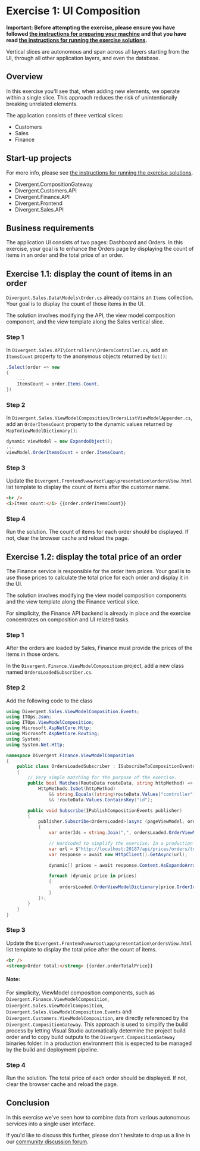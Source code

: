 # Exercise 1: UI Composition

**Important: Before attempting the exercise, please ensure you have followed [the instructions for preparing your machine](/README.md#preparing-your-machine-for-the-workshop) and that you have read [the instructions for running the exercise solutions](/README.md#running-the-exercise-solutions).**

Vertical slices are autonomous and span across all layers starting from the UI, through all other application layers, and even the database.

## Overview

In this exercise you'll see that, when adding new elements, we operate within a single slice. This approach reduces the risk of unintentionally breaking unrelated elements.

The application consists of three vertical slices:
- Customers
- Sales
- Finance

## Start-up projects

For more info, please see [the instructions for running the exercise solutions](/README.md#running-the-exercise-solutions).

* Divergent.CompositionGateway
* Divergent.Customers.API
* Divergent.Finance.API
* Divergent.Frontend
* Divergent.Sales.API

## Business requirements

The application UI consists of two pages: Dashboard and Orders. In this exercise, your goal is to enhance the Orders page by displaying the count of items in an order and the total price of an order.

## Exercise 1.1: display the count of items in an order

`Divergent.Sales.Data\Models\Order.cs` already contains an `Items` collection. Your goal is to display the count of those items in the UI.

The solution involves modifying the API, the view model composition component, and the view template along the Sales vertical slice.

### Step 1 

In `Divergent.Sales.API\Controllers\OrdersController.cs`, add an `ItemsCount` property to the anonymous objects returned by `Get()`:

```c#
.Select(order => new
{
    ...
    ItemsCount = order.Items.Count,
})
```

### Step 2

In `Divergent.Sales.ViewModelComposition/OrdersListViewModelAppender.cs`, add an `OrderItemsCount` property to the dynamic values returned by `MapToViewModelDictionary()`:

```csharp
dynamic viewModel = new ExpandoObject();
...
viewModel.OrderItemsCount = order.ItemsCount;
```

### Step 3

Update the `Divergent.Frontend\wwwroot\app\presentation\ordersView.html` list template to display the count of items after the customer name.

```html
<br />
<i>Items count:</i> {{order.orderItemsCount}}
```

### Step 4

Run the solution. The count of items for each order should be displayed. If not, clear the browser cache and reload the page.

## Exercise 1.2: display the total price of an order

The Finance service is responsible for the order item prices. Your goal is to use those prices to calculate the total price for each order and display it in the UI.

The solution involves modifying the view model composition components and the view template along the Finance vertical slice.

For simplicity, the Finance API backend is already in place and the exercise concentrates on composition and UI related tasks.

### Step 1 

After the orders are loaded by Sales, Finance must provide the prices of the items in those orders.

In the `Divergent.Finance.ViewModelComposition` project, add a new class named `OrdersLoadedSubscriber.cs`.

### Step 2

Add the following code to the class

```csharp
using Divergent.Sales.ViewModelComposition.Events;
using ITOps.Json;
using ITOps.ViewModelComposition;
using Microsoft.AspNetCore.Http;
using Microsoft.AspNetCore.Routing;
using System;
using System.Net.Http;

namespace Divergent.Finance.ViewModelComposition
{
    public class OrdersLoadedSubscriber : ISubscribeToCompositionEvents
    {
        // Very simple matching for the purpose of the exercise.
        public bool Matches(RouteData routeData, string httpMethod) =>
            HttpMethods.IsGet(httpMethod)
                && string.Equals((string)routeData.Values["controller"], "orders", StringComparison.OrdinalIgnoreCase)
                && !routeData.Values.ContainsKey("id");

        public void Subscribe(IPublishCompositionEvents publisher)
        {
            publisher.Subscribe<OrdersLoaded>(async (pageViewModel, ordersLoaded, routeData, query) =>
            {
                var orderIds = string.Join(",", ordersLoaded.OrderViewModelDictionary.Keys);

                // Hardcoded to simplify the exercise. In a production app, a config object could be injected.
                var url = $"http://localhost:20187/api/prices/orders/total?orderIds={orderIds}";
                var response = await new HttpClient().GetAsync(url);

                dynamic[] prices = await response.Content.AsExpandoArrayAsync();

                foreach (dynamic price in prices)
                {
                    ordersLoaded.OrderViewModelDictionary[price.OrderId].OrderTotalPrice = price.Amount;
                }
            });
        }
    }
}
```

### Step 3

Update the `Divergent.Frontend\wwwroot\app\presentation\ordersView.html` list template to display the total price after the count of items.

```html
<br />
<strong>Order total:</strong> {{order.orderTotalPrice}}
```

#### Note:

For simplicity, ViewModel composition components, such as `Divergent.Finance.ViewModelComposition`, `Divergent.Sales.ViewModelComposition`, `Divergent.Sales.ViewModelComposition.Events` and `Divergent.Customers.ViewModelComposition`, are directly referenced by the `Divergent.CompositionGateway`. This approach is used to simplify the build process by letting Visual Studio automatically determine the project build order and to copy build outputs to the `Divergent.CompositionGateway` binaries folder. In a production environment this is expected to be managed by the build and deployment pipeline.

### Step 4

Run the solution. The total price of each order should be displayed. If not, clear the browser cache and reload the page.
 
## Conclusion

In this exercise we've seen how to combine data from various autonomous services into a single user interface.

If you'd like to discuss this further, please don't hesitate to drop us a line in our [community discussion forum](https://discuss.particular.net/).
